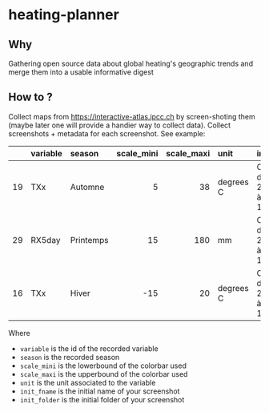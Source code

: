# heating-planner

## Why

Gathering open source data about global heating's geographic trends and merge them into a usable informative digest

## How to ?

Collect maps from <https://interactive-atlas.ipcc.ch> by screen-shoting them (maybe later one will provide a handier way to collect data). Collect screenshots + metadata for each screenshot. See example:

|    | variable   | season    |   scale_mini |   scale_maxi | unit      | init_fname                                |
|---:|:-----------|:----------|-------------:|-------------:|:----------|:------------------------------------------|
| 19 | TXx        | Automne   |            5 |           38 | degrees C | Capture d’écran 2023-08-01 à 15.52.09.png |
| 29 | RX5day     | Printemps |           15 |          180 | mm        | Capture d’écran 2023-08-01 à 16.14.17.png |
| 16 | TXx        | Hiver     |          -15 |           20 | degrees C | Capture d’écran 2023-08-01 à 15.48.57.png |

Where

- `variable` is the id of the recorded variable
- `season` is the recorded season
- `scale_mini` is the lowerbound of the colorbar used
- `scale_maxi` is the upperbound of the colorbar used
- `unit` is the unit associated to the variable
- `init_fname` is the initial name of your screenshot
- `init_folder` is the initial folder of your screenshot
